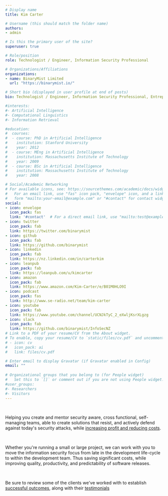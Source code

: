 ```yaml
---
# Display name
title: Kim Carter

# Username (this should match the folder name)
authors:
- admin

# Is this the primary user of the site?
superuser: true

# Role/position
role: Technologist / Engineer, Information Security Professional

# Organizations/Affiliations
organizations:
- name: BinaryMist Limited
  url: "https://binarymist.io/"

# Short bio (displayed in user profile at end of posts)
bio: Technologist / Engineer, Information Security Professional, Entrepreneur and the founder of BinaryMist Ltd and PurpleTeam-Labs. Ex OWASP NZ Chapter Leader of eight years. Certified Scrum Master. Facilitator, mentor and motivator of cross functional, self managing teams. With a solid 20 years of commercial industry experience across many domains.

#interests:
#- Artificial Intelligence
#- Computational Linguistics
#- Information Retrieval

#education:
#  courses:
#  - course: PhD in Artificial Intelligence
#    institution: Stanford University
#    year: 2012
#  - course: MEng in Artificial Intelligence
#    institution: Massachusetts Institute of Technology
#    year: 2009
#  - course: BSc in Artificial Intelligence
#    institution: Massachusetts Institute of Technology
#    year: 2008

# Social/Academic Networking
# For available icons, see: https://sourcethemes.com/academic/docs/widgets/#icons
#   For an email link, use "fas" icon pack, "envelope" icon, and a link in the
#   form "mailto:your-email@example.com" or "#contact" for contact widget.
social:
- icon: envelope
  icon_pack: fas
  link: '#contact'  # For a direct email link, use "mailto:test@example.org".
- icon: twitter
  icon_pack: fab
  link: https://twitter.com/binarymist
- icon: github
  icon_pack: fab
  link: https://github.com/binarymist
- icon: linkedin
  icon_pack: fab
  link: https://nz.linkedin.com/in/carterkim
- icon: leanpub
  icon_pack: fab
  link: https://leanpub.com/u/kimcarter
- icon: amazon
  icon_pack: fab
  link: https://www.amazon.com/Kim-Carter/e/B01M0HLO9I
- icon: podcast
  icon_pack: fas
  link: http://www.se-radio.net/team/kim-carter
- icon: youtube
  icon_pack: fab
  link: https://www.youtube.com/channel/UCNJkTyC_2_eXwljKsrXLgzg
- icon: slack
  icon_pack: fab
  link: https://github.com/binarymist/InfoSecNZ
# Link to a PDF of your resume/CV from the About widget.
# To enable, copy your resume/CV to `static/files/cv.pdf` and uncomment the lines below.  
# - icon: cv
#   icon_pack: ai
#   link: files/cv.pdf

# Enter email to display Gravatar (if Gravatar enabled in Config)
email: ""
  
# Organizational groups that you belong to (for People widget)
#   Set this to `[]` or comment out if you are not using People widget.  
#user_groups:
#- Researchers
#- Visitors
---
```


<br>

Helping you create and mentor security aware, cross functional, self-managing teams, able to create solutions that resist, and actively defend against today's security attacks, while [increasing profit and reducing costs](https://f0.holisticinfosecforwebdevelopers.com/chap06.html#leanpub-auto-cheapest-place-to-deal-with-defects).

<br>

Whether you're running a small or large project, we can work with you to move the information security focus from late in the development life-cycle to within the development team. Thus saving significant costs, while improving quality, productivity, and predictability of software releases.

<br>

Be sure to review some of the clients we've worked with to establish [successful outcomes](/#portfolio), along with their [testimonials](/tags/testimonial/)
